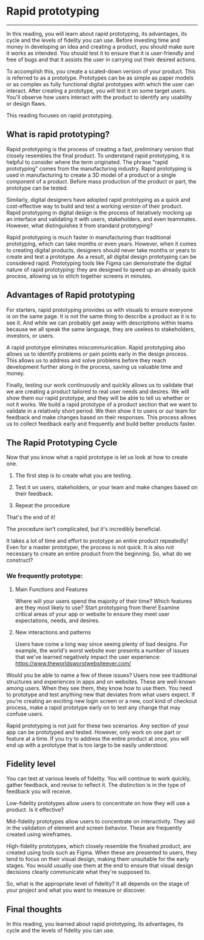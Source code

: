 # Rapid prototyping
---

In this reading, you will learn about rapid prototyping, its advantages, its cycle and the levels of fidelity you can use. Before investing time and money in developing an idea and creating a product, you should make sure it works as intended. You should test it to ensure that it is user-friendly and free of bugs and that it assists the user in carrying out their desired actions.

To accomplish this, you create a scaled-down version of your product. This is referred to as a prototype. Prototypes can be as simple as paper models or as complex as fully functional digital prototypes with which the user can interact. After creating a prototype, you will test it on some target users. You'll observe how users interact with the product to identify any usability or design flaws.

This reading focuses on rapid prototyping. 

## What is rapid prototyping?
Rapid prototyping is the process of creating a fast, preliminary version that closely resembles the final product. To understand rapid prototyping, it is helpful to consider where the term originated. The phrase "rapid prototyping" comes from the manufacturing industry. Rapid prototyping is used in manufacturing to create a 3D model of a product or a single component of a product. Before mass production of the product or part, the prototype can be tested.

Similarly, digital designers have adopted rapid prototyping as a quick and cost-effective way to build and test a working version of their product. Rapid prototyping in digital design is the process of iteratively mocking up an interface and validating it with users, stakeholders, and even teammates. However, what distinguishes it from standard prototyping?

Rapid prototyping is much faster in manufacturing than traditional prototyping, which can take months or even years. However, when it comes to creating digital products, designers should never take months or years to create and test a prototype. As a result, all digital design prototyping can be considered rapid. Prototyping tools like Figma can demonstrate the digital nature of rapid prototyping: they are designed to speed up an already quick process, allowing us to stitch together screens in minutes. 

## Advantages of Rapid prototyping
For starters, rapid prototyping provides us with visuals to ensure everyone is on the same page. It is not the same thing to describe a product as it is to see it. And while we can probably get away with descriptions within teams because we all speak the same language, they are useless to stakeholders, investors, or users. 

A rapid prototype eliminates miscommunication. Rapid prototyping also allows us to identify problems or pain points early in the design process. This allows us to address and solve problems before they reach development further along in the process, saving us valuable time and money.

 Finally, testing our work continuously and quickly allows us to validate that we are creating a product tailored to real user needs and desires. We will show them our rapid prototype, and they will be able to tell us whether or not it works. We build a rapid prototype of a product section that we want to validate in a relatively short period. We then show it to users or our team for feedback and make changes based on their responses. This process allows us to collect feedback early and frequently and build better products faster.

## The Rapid Prototyping Cycle
Now that you know what a rapid prototype is let us look at how to create one.

1. The first step is to create what you are testing. 

2. Test it on users, stakeholders, or your team and make changes based on their feedback. 

3. Repeat the procedure 

That's the end of it! 

The procedure isn't complicated, but it's incredibly beneficial.

It takes a lot of time and effort to prototype an entire product repeatedly! Even for a master prototyper, the process is not quick. It is also not necessary to create an entire product from the beginning. So, what do we construct?

### We frequently prototype:

1. Main Functions and Features

    Where will your users spend the majority of their time? Which features are they most likely to use? Start prototyping from there! Examine critical areas of your app or website to ensure they meet user expectations, needs, and desires.

2. New interactions and patterns

    Users have come a long way since seeing plenty of bad designs. For example, the world's worst website ever presents a number of issues that we've learned negatively impact the user experience: 
    https://www.theworldsworstwebsiteever.com/
 

Would you be able to name a few of these issues? Users now see traditional structures and experiences in apps and on websites. These are well-known among users. When they see them, they know how to use them. You need to prototype and test anything new that deviates from what users expect. If you're creating an exciting new login screen or a new, cool kind of checkout process, make a rapid prototype early on to test any change that may confuse users.

Rapid prototyping is not just for these two scenarios. Any section of your app can be prototyped and tested. However, only work on one part or feature at a time. If you try to address the entire product at once, you will end up with a prototype that is too large to be easily understood.

## Fidelity level
You can test at various levels of fidelity. You will continue to work quickly, gather feedback, and revise to reflect it. The distinction is in the type of feedback you will receive.

Low-fidelity prototypes allow users to concentrate on how they will use a product. Is it effective?

Mid-fidelity prototypes allow users to concentrate on interactivity. They aid in the validation of element and screen behavior. These are frequently created using wireframes.

High-fidelity prototypes, which closely resemble the finished product, are created using tools such as Figma. When these are presented to users, they tend to focus on their visual design, making them unsuitable for the early stages. You would usually use them at the end to ensure that visual design decisions clearly communicate what they're supposed to.

So, what is the appropriate level of fidelity? It all depends on the stage of your project and what you want to measure or discover.

## Final thoughts 
In this reading, you learned about rapid prototyping, its advantages, its cycle and the levels of fidelity you can use.